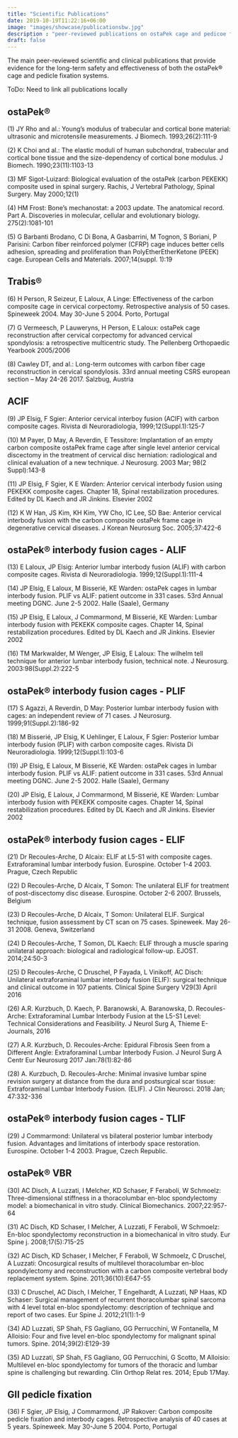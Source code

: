 ```yaml
---
title: "Scientific Publications"
date: 2019-10-19T11:22:16+06:00
image: "images/showcase/publicationsbw.jpg"
description : "peer-reviewed publications on ostaPek cage and pedicoe fixations systems"
draft: false
---
```


The main peer-reviewed scientific and clinical publications that provide evidence for the long-term safety and effectiveness of both the ostaPek® cage and pedicle fixation systems.

ToDo: Need to link all publications locally

<!--more-->

## ostaPek®

(1) JY Rho and al.: Young’s modulus of trabecular and cortical bone material: ultrasonic and microtensile measurements. J Biomech. 1993;26(2):111-9

(2) K Choi and al.: The elastic moduli of human subchondral, trabecular and cortical bone tissue and the size-dependency of cortical bone modulus. J Biomech. 1990;23(11):1103-13

(3) MF Sigot-Luizard: Biological evaluation of the ostaPek (carbon PEKEKK) composite used in spinal surgery. Rachis, J Vertebral Pathology, Spinal Surgery. May 2000;12(1)

(4) HM Frost: Bone’s mechanostat: a 2003 update. The anatomical record. Part A. Discoveries in molecular, cellular and evolutionary biology. 275(2):1081-101

(5) G Barbanti Brodano, C Di Bona, A Gasbarrini, M Tognon, S Boriani, P Parisini: Carbon fiber reinforced polymer (CFRP) cage induces better cells adhesion, spreading and proliferation than PolyEtherEtherKetone (PEEK) cage. European Cells and Materials. 2007;14(suppl. 1):19

## Trabis®

(6) H Person, R Seizeur, E Laloux, A Linge: Effectiveness of the carbon composite cage in cervical corpectomy. Retrospective analysis of 50 cases. Spineweek 2004. May 30-June 5 2004. Porto, Portugal

(7) G Vermeesch, P Lauweryns, H Person, E Laloux: ostaPek cage reconstruction after cervical corpectomy for advanced cervical spondylosis: a retrospective multicentric study. The Pellenberg Orthopaedic Yearbook 2005/2006

(8) Cawley DT, and al.: Long-term outcomes with carbon fiber cage reconstruction in cervical spondylosis. 33rd annual meeting CSRS european section – May 24-26 2017. Salzbug, Austria

## ACIF

(9) JP Elsig, F Sgier: Anterior cervical interboy fusion (ACIF) with carbon composite cages. Rivista di Neuroradiologia, 1999;12(Suppl.1):125-7

(10) M Payer, D May, A Reverdin, E Tessitore: Implantation of an empty carbon composite ostaPek frame cage after single level anterior cervical discectomy in the treatment of cervical disc herniation: radiological and clinical evaluation of a new technique. J Neurosurg. 2003 Mar; 98(2 Suppl):143-8

(11) JP Elsig, F Sgier, K E Warden: Anterior cervical interbody fusion using PEKEKK composite cages. Chapter 18, Spinal restabilization procedures. Edited by DL Kaech and JR Jinkins. Elsevier 2002

(12) K W Han, JS Kim, KH Kim, YW Cho, IC Lee, SD Bae: Anterior cervical interbody fusion with the carbon composite ostaPek frame cage in degenerative cervical diseases. J Korean Neurosurg Soc. 2005;37:422-6

## ostaPek® interbody fusion cages - ALIF

(13) E Laloux, JP Elsig: Anterior lumbar interbody fusion (ALIF) with carbon composite cages. Rivista di Neuroradiologia. 1999;12(Suppl.1):111-4

(14) JP Elsig, E Laloux, M Bisserié, KE Warden: ostaPek cages in lumbar interbody fusion. PLIF vs ALIF: patient outcome in 331 cases. 53rd Annual meeting DGNC. June 2-5 2002. Halle (Saale), Germany

(15) JP Elsig, E Laloux, J Commarmond, M Bisserié, KE Warden: Lumbar interbody fusion with PEKEKK composite cages. Chapter 14, Spinal restabilization procedures. Edited by DL Kaech and JR Jinkins. Elsevier 2002

(16) TM Markwalder, M Wenger, JP Elsig, E Laloux: The wilhelm tell technique for anterior lumbar interbody fusion, technical note. J Neurosurg. 2003:98(Suppl.2):222-5

## ostaPek® interbody fusion cages - PLIF

(17) S Agazzi, A Reverdin, D May: Posterior lumbar interbody fusion with cages: an independent review of 71 cases. J Neurosurg. 1999;91(Suppl.2):186-92

(18) M Bisserié, JP Elsig, K Uehlinger, E Laloux, F Sgier: Posterior lumbar interbody fusion (PLIF) with carbon composite cages. Rivista Di Neuroradiologia. 1999;12(Suppl.1):103-6

(19) JP Elsig, E Laloux, M Bisserié, KE Warden: ostaPek cages in lumbar interbody fusion. PLIF vs ALIF: patient outcome in 331 cases. 53rd Annual meeting DGNC. June 2-5 2002. Halle (Saale), Germany

(20) JP Elsig, E Laloux, J Commarmond, M Bisserié, KE Warden: Lumbar interbody fusion with PEKEKK composite cages. Chapter 14, Spinal restabilization procedures. Edited by DL Kaech and JR Jinkins. Elsevier 2002

## ostaPek® interbody fusion cages - ELIF

(21) Dr Recoules-Arche, D Alcaix: ELIF at L5-S1 with composite cages. Extraforaminal lumbar interbody fusion. Eurospine. October 1-4 2003. Prague, Czech Republic

(22) D Recoules-Arche, D Alcaix, T Somon: The unilateral ELIF for treatment of post-discectomy disc disease. Eurospine. October 2-6 2007. Brussels, Belgium

(23) D Recoules-Arche, D Alcaix, T Somon: Unilateral ELIF. Surgical technique, fusion assessment by CT scan on 75 cases. Spineweek. May 26-31 2008. Geneva, Switzerland

(24) D Recoules-Arche, T Somon, DL Kaech: ELIF through a muscle sparing unilateral approach: biological and radiological follow-up. EJOST. 2014;24:50-3

(25) D Recoules-Arche, C Druschel, P Fayada, L Vinikoff, AC Disch: Unilateral extraforaminal lumbar interbody fusion (ELIF): surgical technique and clinical outcome in 107 patients. Clinical Spine Surgery V29(3) April 2016

(26) A.R. Kurzbuch, D. Kaech, P. Baranowski, A. Baranowska, D. Recoules-Arche: Extraforaminal Lumbar Interbody Fusion at the L5-S1 Level: Technical Considerations and Feasibility. J Neurol Surg A, Thieme E-Journals, 2016

(27) A.R. Kurzbuch, D. Recoules-Arche: Epidural Fibrosis Seen from a Different Angle: Extraforaminal Lumbar Interbody Fusion. J Neurol Surg A Centr Eur Neurosurg 2017 Jan:78(1):82-86

(28) A. Kurzbuch, D. Recoules-Arche: Minimal invasive lumbar spine revision surgery at distance from the dura and postsurgical scar tissue: Extraforaminal Lumbar Interbody Fusion. (ELIF). J Clin Neurosci. 2018 Jan; 47:332-336

## ostaPek® interbody fusion cages - TLIF

(29) J Commarmond: Unilateral vs bilateral posterior lumbar interbody fusion. Advantages and limitations of interbody space restoration. Eurospine. October 1-4 2003. Prague, Czech Republic.

## ostaPek® VBR

(30) AC Disch, A Luzzati, I Melcher, KD Schaser, F Feraboli, W Schmoelz: Three-dimensional stiffness in a thoracolumbar en-bloc spondylectomy model: a biomechanical in vitro study. Clinical Biomechanics. 2007;22:957-64

(31) AC Disch, KD Schaser, I Melcher, A Luzzati, F Feraboli, W Schmoelz: En-bloc spondylectomy reconstruction in a biomechanical in vitro study. Eur Spine j. 2008;17(5):715-25

(32) AC Disch, KD Schaser, I Melcher, F Feraboli, W Schmoelz, C Druschel, A Luzzati: Oncosurgical results of multilevel thoracolumbar en-bloc spondylectomy and reconstruction with a carbon composite vertebral body replacement system. Spine. 2011;36(10):E647-55

(33) C Druschel, AC Disch, I Melcher, T Engelhardt, A Luzzati, NP Haas, KD Schaser: Surgical management of recurrent thoracolumbar spinal sarcoma with 4 level total en-bloc spondylectomy: description of technique and report of two cases. Eur Spine J. 2012;21(1):1-9

(34) AD Luzzati, SP Shah, FS Gagliano, GG Perrucchini, W Fontanella, M Alloisio: Four and five level en-bloc spondylectomy for malignant spinal tumors. Spine. 2014;39(2):E129-39

(35) AD Luzzati, SP Shah, FS Gagliano, GG Perrucchini, G Scotto, M Alloisio: Multilevel en-bloc spondylectomy for tumors of the thoracic and lumbar spine is challenging but rewarding. Clin Orthop Relat res. 2014; Epub 17May.

## GII pedicle fixation

(36) F Sgier, JP Elsig, J Commarmond, JP Rakover: Carbon composite pedicle fixation and interbody cages. Retrospective analysis of 40 cases at 5 years. Spineweek. May 30-June 5 2004. Porto, Portugal
